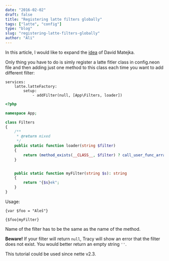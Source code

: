 ```yaml
---
date: "2016-02-02"
draft: false
title: "Registering latte filters globally"
tags: ["latte", "config"]
type: "blog"
slug: "registering-latte-filters-globally"
author: "Ali"
---
```


In this article, I would like to expand the [idea](https://play.nette.org/post/123-globalni-registrace-filteru) of David Matejka.

Only thing you have to do is simly register a latte fitler class in config.neon file and then adding just one method to this class each time you want to add different filter:

```neon
services:
	latte.latteFactory:
		setup:
			- addFilter(null, [App\Filters, loader])
```

```php
<?php

namespace App;

class Filters
{
	/**
	 * @return mixed
	 */
	public static function loader(string $filter)
	{
		return (method_exists(__CLASS__, $filter) ? call_user_func_array([__CLASS__, $filter], array_slice(func_get_args(), 1)) : null);
	}


	public static function myFilter(string $s): string
	{
		return "{$s}ek";
	}
}
```

Usage:

```
{var $foo = "Aleš"}

{$foo|myFilter}
```

Name of the filter has to be the same as the name of the method.

**Beware!** If your filter will return `null`, Tracy will show an error that the filter does not exist. You would better return an empty string `''`.

This tutorial could be used since nette v2.3.
